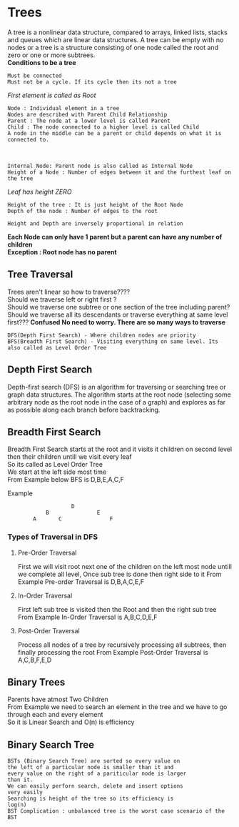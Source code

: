 # Trees
A tree is a nonlinear data structure, compared to arrays, linked lists, stacks and queues which are linear data structures. A tree can be empty with no nodes or a tree is a structure consisting of one node called the root and zero or one or more subtrees.</br>
**Conditions to be a tree**</br>

    Must be connected
    Must not be a cycle. If its cycle then its not a tree
*First element is called as Root*</br>

    Node : Individual element in a tree
    Nodes are described with Parent Child Relationship
    Parent : The node at a lower level is called Parent
    Child : The node connected to a higher level is called Child
    A node in the middle can be a parent or child depends on what it is connected to.
</br>

    Internal Node: Parent node is also called as Internal Node
    Height of a Node : Number of edges between it and the furthest leaf on the tree

*Leaf has height ZERO*</br>


    Height of the tree : It is just height of the Root Node
    Depth of the node : Number of edges to the root

    Height and Depth are inversely proportional in relation

**Each Node can only have 1 parent but a parent can have any number of children**</br>
**Exception : Root node has no parent**
## Tree Traversal
Trees aren't linear so how to traverse????</br>
Should we traverse left or right first ?</br>
Should we traverse one subtree or  one section of the tree including parent?</br>
Should we traverse all its descendants or traverse everything at same level first???
**Confused No need to worry. There are so many ways to traverse**</br>

    DFS(Depth First Search) - Where children nodes are priority
    BFS(Breadth First Search) - Visiting everything on same level. Its also called as Level Order Tree

## Depth First Search
Depth-first search (DFS) is an algorithm for traversing or searching tree or graph data structures. The algorithm starts at the root node (selecting some arbitrary node as the root node in the case of a graph) and explores as far as possible along each branch before backtracking.</br>

## Breadth First Search
Breadth First Search starts at the root and it visits it children on second level then their children untill we visit every leaf</br>
So its called as Level Order Tree</br>
We start at the left side most time</br>
From Example below BFS is D,B,E,A,C,F 

Example </br>

                        D
                B               E
            A       C               F

### Types of Traversal in DFS
1) Pre-Order Traversal</br>

    First we will visit  root next one of the children on
    the left most node untill we complete all level, Once
    sub tree is done then right side to it
    From Example
    Pre-order Traversal is D,B,A,C,E,F
2) In-Order Traversal</br>

    First left sub tree is visited then the Root and then
    the right sub tree
    From Example
    In-Order Traversal is A,B,C,D,E,F
3) Post-Order Traversal</br>

    Process all nodes of a tree by recursively processing
    all subtrees, then finally processing the root
    From Example
    Post-Order Traversal is A,C,B,F,E,D

## Binary Trees
Parents have atmost Two Children</br>
From Example we need to search an element in the tree and we have to go through each and every element</br>
So it is Linear Search and O(n) is efficiency</br>
## Binary Search Tree

    BSTs (Binary Search Tree) are sorted so every value on
    the left of a particular node is smaller than it and
    every value on the right of a pariticular node is larger
    than it.
    We can easily perforn search, delete and insert options
    very easily
    Searching is height of the tree so its efficiency is 
    log(n)
    BST Complication : unbalanced tree is the worst case scenario of the BST